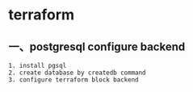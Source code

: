 # terraform

## 一、postgresql configure backend
```
1. install pgsql
2. create database by createdb command
3. configure terraform block backend
```
